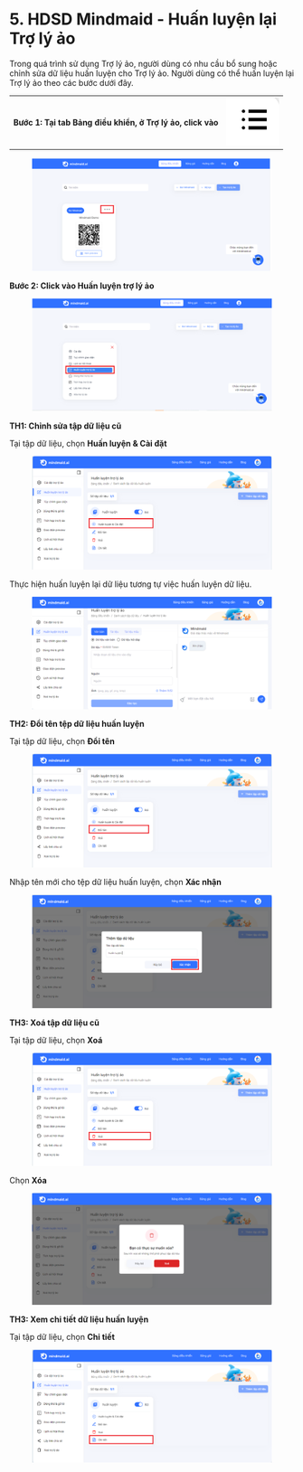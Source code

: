 # 5. HDSD Mindmaid - Huấn luyện lại Trợ lý ảo

Trong quá trình sử dụng Trợ lý ảo, người dùng có nhu cầu bổ sung hoặc chỉnh sửa dữ liệu huấn luyện cho Trợ lý ảo. Người dùng có thể huấn luyện lại Trợ lý ảo theo các bước dưới đây.

|                                                             |                                                              |
| ----------------------------------------------------------- | ------------------------------------------------------------ |
| **Bước 1: Tại tab Bảng điều khiển, ở Trợ lý ảo, click vào** | <img src="../.gitbook/assets/0.png" alt="" data-size="line"> |

<figure><img src="../.gitbook/assets/image (4).png" alt=""><figcaption></figcaption></figure>

**Bước 2: Click vào Huấn luyện trợ lý ảo**

<figure><img src="../.gitbook/assets/gh7 (9).png" alt=""><figcaption></figcaption></figure>

**TH1: Chỉnh sửa tập dữ liệu cũ**

Tại tập dữ liệu, chọn **Huấn luyện & Cài đặt**&#x20;

<figure><img src="../.gitbook/assets/gh7 (11).png" alt=""><figcaption></figcaption></figure>

Thực hiện huấn luyện lại dữ liệu tương tự việc huấn luyện dữ liệu.&#x20;

<figure><img src="../.gitbook/assets/image (5).png" alt=""><figcaption></figcaption></figure>

**TH2: Đổi tên tệp dữ liệu huấn luyện**

Tại tập dữ liệu, chọn **Đổi tên**&#x20;

<figure><img src="../.gitbook/assets/gh7 (14).png" alt=""><figcaption></figcaption></figure>

Nhập tên mới cho tệp dữ liệu huấn luyện, chọn **Xác nhận**

<figure><img src="../.gitbook/assets/gh7 (15).png" alt=""><figcaption></figcaption></figure>

**TH3: Xoá tập dữ liệu cũ**

Tại tập dữ liệu, chọn **Xoá**

<figure><img src="../.gitbook/assets/gh7 (12).png" alt=""><figcaption></figcaption></figure>

Chọn **Xóa**&#x20;

<figure><img src="../.gitbook/assets/image (6).png" alt=""><figcaption></figcaption></figure>

**TH3: Xem chi tiết dữ liệu huấn luyện**&#x20;

Tại tập dữ liệu, chọn **Chi tiết**&#x20;

<figure><img src="../.gitbook/assets/gh7 (16).png" alt=""><figcaption></figcaption></figure>
